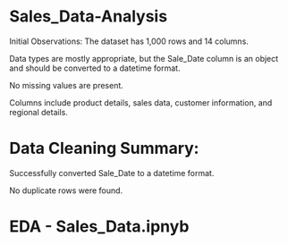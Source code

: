 # Sales_Data-Analysis
Initial Observations:
The dataset has 1,000 rows and 14 columns.

Data types are mostly appropriate, but the Sale_Date column is an object and should be converted to a datetime format.

No missing values are present.

Columns include product details, sales data, customer information, and regional details.

# Data Cleaning Summary:
Successfully converted Sale_Date to a datetime format.

No duplicate rows were found.

# EDA - Sales_Data.ipnyb
